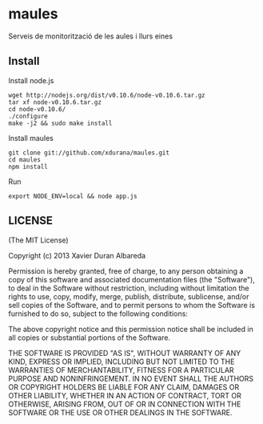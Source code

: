 # maules

Serveis de monitorització de les aules i llurs eines

Install
-----------

Install node.js

    wget http://nodejs.org/dist/v0.10.6/node-v0.10.6.tar.gz
    tar xf node-v0.10.6.tar.gz
    cd node-v0.10.6/
    ./configure
    make -j2 && sudo make install

Install maules

    git clone git://github.com/xdurana/maules.git
    cd maules
    npm install

Run

    export NODE_ENV=local && node app.js

## LICENSE

(The MIT License)

Copyright (c) 2013 Xavier Duran Albareda

Permission is hereby granted, free of charge, to any person obtaining a copy of this software and associated documentation files (the "Software"), to deal in the Software without restriction, including without limitation the rights to use, copy, modify, merge, publish, distribute, sublicense, and/or sell copies of the Software, and to permit persons to whom the Software is furnished to do so, subject to the following conditions:

The above copyright notice and this permission notice shall be included in all copies or substantial portions of the Software.

THE SOFTWARE IS PROVIDED "AS IS", WITHOUT WARRANTY OF ANY KIND, EXPRESS OR IMPLIED, INCLUDING BUT NOT LIMITED TO THE WARRANTIES OF MERCHANTABILITY, FITNESS FOR A PARTICULAR PURPOSE AND NONINFRINGEMENT. IN NO EVENT SHALL THE AUTHORS OR COPYRIGHT HOLDERS BE LIABLE FOR ANY CLAIM, DAMAGES OR OTHER LIABILITY, WHETHER IN AN ACTION OF CONTRACT, TORT OR OTHERWISE, ARISING FROM, OUT OF OR IN CONNECTION WITH THE SOFTWARE OR THE USE OR OTHER DEALINGS IN THE SOFTWARE.

